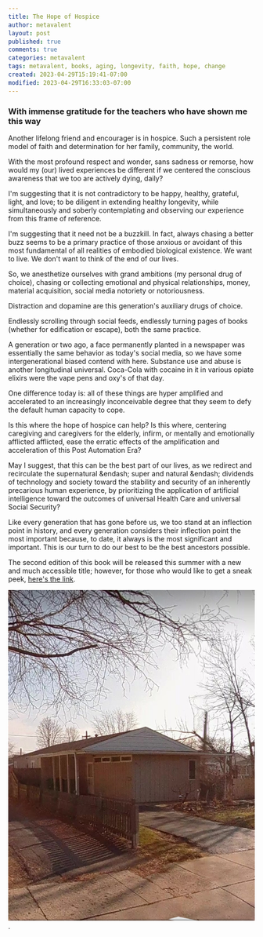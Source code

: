 ```yaml
---
title: The Hope of Hospice
author: metavalent
layout: post
published: true
comments: true
categories: metavalent
tags: metavalent, books, aging, longevity, faith, hope, change
created: 2023-04-29T15:19:41-07:00
modified: 2023-04-29T16:33:03-07:00
---
```


### With immense gratitude for the teachers who have shown me this way

Another lifelong friend and encourager is in hospice. Such a persistent role model of faith and determination for her family, community, the world.

With the most profound respect and wonder, sans sadness or remorse, how would my (our) lived experiences be different if we centered the conscious awareness that we too are actively dying, daily?

I'm suggesting that it is not contradictory to be happy, healthy, grateful, light, and love; to be diligent in extending healthy longevity, while simultaneously and soberly contemplating and observing our experience from this frame of reference.

I'm suggesting that it need not be a buzzkill. In fact, always chasing a better buzz seems to be a primary practice of those anxious or avoidant of this most fundamental of all realities of embodied biological existence. We want to live. We don't want to think of the end of our lives. 

So, we anesthetize ourselves with grand ambitions (my personal drug of choice), chasing or collecting emotional and physical relationships, money, material acquisition, social media notoriety or notoriousness. 

Distraction and dopamine are this generation's auxiliary drugs of choice.

Endlessly scrolling through social feeds, endlessly turning pages of books (whether for edification or escape), both the same practice.

A generation or two ago, a face permanently planted in a newspaper was essentially the same behavior as today's social media, so we have some intergenerational biased contend with here. Substance use and abuse is another longitudinal universal. Coca-Cola with cocaine in it in various opiate elixirs were the vape pens and oxy's of that day.

One difference today is: all of these things are hyper amplified and accelerated to an increasingly inconceivable degree that they seem to defy the default human capacity to cope.

Is this where the hope of hospice can help? Is this where, centering caregiving and caregivers for the elderly, infirm, or mentally and emotionally afflicted afflicted, ease the erratic effects of the  amplification and acceleration of this Post Automation Era?

May I suggest, that this can be the best part of our lives, as we redirect and recirculate the supernatural &endash; super and natural &endash;  dividends of technology and society toward the stability and security of an inherently precarious human experience, by prioritizing the application of artificial intelligence toward the outcomes of universal Health Care and universal Social Security?

Like every generation that has gone before us, we too stand at an inflection point in history, and every generation considers their inflection point the most important because, to date, it always is the most significant and important. This is our turn to do our best to be the best ancestors possible.

The second edition of this book will be released this summer with a new and much accessible title; however, for those who would like to get a sneak peek, [here's the link](https://amzn.to/2URmAjL).

[![Image](/assets/images/897cf59f9767d70e8f0f0d7554d34d62.jpg)](https://amzn.to/2URmAjL).
